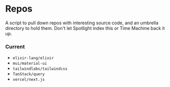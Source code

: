 # Repos

A script to pull down repos with interesting source code, and an umbrella directory to hold them. Don't let Spotlight index this or Time Machine back it up.

### Current

- `elixir-lang/elixir`
- `mui/material-ui`
- `tailwindlabs/tailwindcss`
- `TanStack/query`
- `vercel/next.js`
